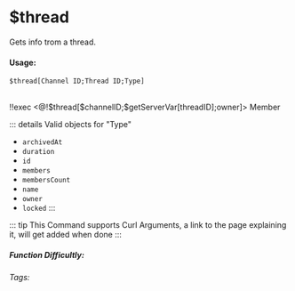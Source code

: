 # $thread
Gets info trom a thread.

#### Usage: 
`$thread[Channel ID;Thread ID;Type]`

<br/>
<discord-messages>
	<discord-message :bot="false" role-color="#ffcc9a" author="Member">
		!!exec &lt;@!$thread[$channelID;$getServerVar[threadID];owner]&gt;
	</discord-message>
	<discord-message :bot="true" role-color="#0099ff" author="Custom Command" avatar="https://media.discordapp.net/avatars/725721249652670555/781224f90c3b841ba5b40678e032f74a.webp">
        <DiscordMention :highlight="true">Member</DiscordMention>
	</discord-message>
</discord-messages>

::: details Valid objects for "Type"
* `archivedAt`
* `duration`
* `id`
* `members`
* `membersCount`
* `name`
* `owner`
* `locked`
:::

::: tip
This Command supports Curl Arguments, a link to the page explaining it, will get added when done
:::

##### Function Difficultly: <Badge type="warning" text="Medium" vertical="middle" /> 
###### Tags: <Badge type="tip" text="channel" vertical="middle" /> <Badge type="tip" text="Get functions/ get thread" vertical="middle" /> <Badge type="tip" text="Threads" vertical="middle" /> <Badge type="tip" text="Info Threads" vertical="middle" />